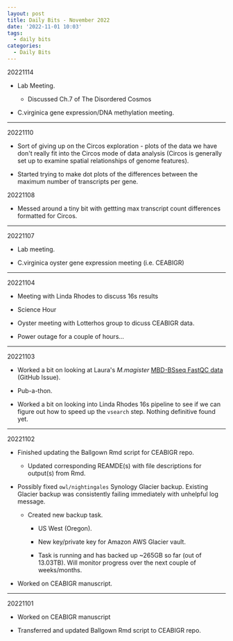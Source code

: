 ```yaml
---
layout: post
title: Daily Bits - November 2022
date: '2022-11-01 10:03'
tags: 
  - daily bits
categories: 
  - Daily Bits
---
```



20221114

- Lab Meeting.

  - Discussed Ch.7 of The Disordered Cosmos

- C.virginica gene expression/DNA methylation meeting.

---

20221110

- Sort of giving up on the Circos exploration - plots of the data we have don't really fit into the Circos mode of data analysis (Circos is generally set up to examine spatial relationships of genome features).

- Started trying to make dot plots of the differences between the maximum number of transcripts per gene.

20221108

- Messed around a tiny bit with gettting max transcript count differences formatted for Circos.

---

20221107

- Lab meeting.

- C.virginica oyster gene expression meeting (i.e. CEABIGR)

---

20221104

- Meeting with Linda Rhodes to discuss 16s results

- Science Hour

- Oyster meeting with Lotterhos group to dicuss CEABIGR data.

- Power outage for a couple of hours...

---


20221103

- Worked a bit on looking at Laura's _M.magister_ [MBD-BSseq FastQC data](https://github.com/laurahspencer/DuMOAR/issues/15) (GitHub Issue).

- Pub-a-thon.

- Worked a bit on looking into Linda Rhodes 16s pipeline to see if we can figure out how to speed up the `vsearch` step. Nothing definitive found yet.

---

20221102

- Finished updating the Ballgown Rmd script for CEABIGR repo.

  - Updated corresponding REAMDE(s) with file descriptions for output(s) from Rmd.

- Possibly fixed `owl/nightingales` Synology Glacier backup. Existing Glacier backup was consistently failing immediately with unhelpful log message.

  - Created new backup task.

    - US West (Oregon).

    - New key/private key for Amazon AWS Glacier vault.

    - Task is running and has backed up ~265GB so far (out of 13.03TB). Will monitor progress over the next couple of weeks/months.

- Worked on CEABIGR manuscript.


---

20221101

- Worked on CEABIGR manuscript

- Transferred and updated Ballgown Rmd script to CEABIGR repo.